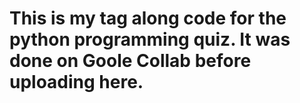 # This is my tag along code for the python programming quiz. It was done on Goole Collab before uploading here.
